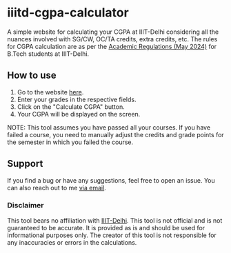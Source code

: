 # iiitd-cgpa-calculator

A simple website for calculating your CGPA at IIIT-Delhi considering all the nuances involved with SG/CW, OC/TA credits, extra credits, etc.
The rules for CGPA calculation are as per the [Academic Regulations (May 2024)](https://iiitd.ac.in/sites/default/files/docs/education/2024/2024-May-UG%20Regulations.pdf) for B.Tech students at IIIT-Delhi.

## How to use

1. Go to the website [here](https://atharv0goel.github.io/iiitd-cgpa-calculator/).
2. Enter your grades in the respective fields.
3. Click on the "Calculate CGPA" button.
4. Your CGPA will be displayed on the screen.

NOTE: This tool assumes you have passed all your courses. If you have failed a course, you need to manually adjust the credits and grade points for the semester in which you failed the course.

## Support

If you find a bug or have any suggestions, feel free to open an issue. You can also reach out to me [via email](mailto:atharv21027@iiitd.ac.in).

### Disclaimer

This tool bears no affiliation with [IIIT-Delhi](https://iiitd.ac.in/). This tool is not official and is not guaranteed to be accurate. It is provided as is and should be used for informational purposes only. The creator of this tool is not responsible for any inaccuracies or errors in the calculations.
